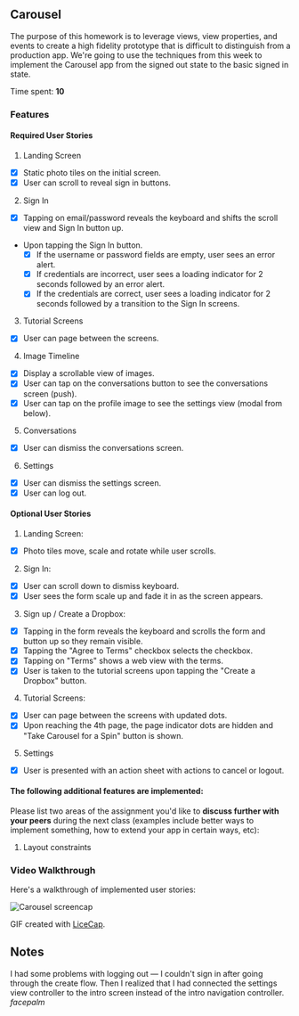 ## Carousel

The purpose of this homework is to leverage views, view properties, and events to create a high fidelity prototype that is difficult to distinguish from a production app. We're going to use the techniques from this week to implement the Carousel app from the signed out state to the basic signed in state.

Time spent: **10**

### Features

#### Required User Stories

1. Landing Screen
  - [x] Static photo tiles on the initial screen.
  - [x] User can scroll to reveal sign in buttons.
2. Sign In
  - [x] Tapping on email/password reveals the keyboard and shifts the scroll view and Sign In button up.
  - Upon tapping the Sign In button.
     - [x] If the username or password fields are empty, user sees an error alert.
     - [x] If credentials are incorrect, user sees a loading indicator for 2 seconds followed by an error alert.
     - [x] If the credentials are correct, user sees a loading indicator for 2 seconds followed by a transition to the Sign In screens.
3. Tutorial Screens
  - [x] User can page between the screens.
4. Image Timeline
  - [x] Display a scrollable view of images.
  - [x] User can tap on the conversations button to see the conversations screen (push).
  - [x] User can tap on the profile image to see the settings view (modal from below).
5. Conversations
  - [x] User can dismiss the conversations screen.
6. Settings
  - [x] User can dismiss the settings screen.
  - [x] User can log out.

#### Optional User Stories

1. Landing Screen:
  - [x] Photo tiles move, scale and rotate while user scrolls.
2. Sign In:
  - [x] User can scroll down to dismiss keyboard.
  - [x] User sees the form scale up and fade it in as the screen appears.
3. Sign up / Create a Dropbox:
  - [x] Tapping in the form reveals the keyboard and scrolls the form and button up so they remain visible.
  - [x] Tapping the "Agree to Terms" checkbox selects the checkbox.
  - [x] Tapping on "Terms" shows a web view with the terms.
  - [x] User is taken to the tutorial screens upon tapping the "Create a Dropbox" button.
4. Tutorial Screens:
  - [x] User can page between the screens with updated dots.
  - [x] Upon reaching the 4th page, the page indicator dots are hidden and "Take Carousel for a Spin" button is shown.
5. Settings
  - [x] User is presented with an action sheet with actions to cancel or logout.


#### The following **additional** features are implemented:

Please list two areas of the assignment you'd like to **discuss further with your peers** during the next class (examples include better ways to implement something, how to extend your app in certain ways, etc):

1. Layout constraints

### Video Walkthrough

Here's a walkthrough of implemented user stories:

![Carousel screencap](https://github.com/yangligeryang/codepath/blob/master/assignments/CarouselDemo/screencap.gif?raw=true)

GIF created with [LiceCap](http://www.cockos.com/licecap/).

## Notes

I had some problems with logging out — I couldn't sign in after going through the create flow. Then I realized that I had connected the settings view controller to the intro screen instead of the intro navigation controller. _facepalm_
